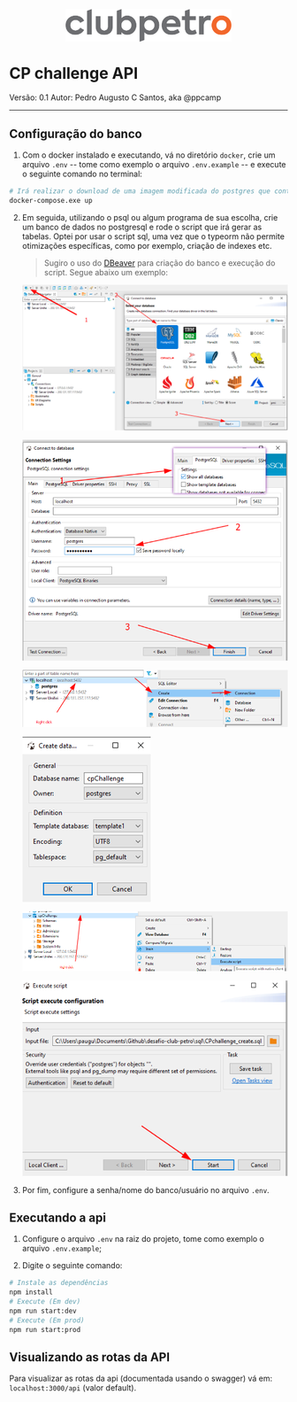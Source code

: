 <img src="./assets/img/logo-clubpetro.png"  style="display: block; margin:auto" alt="Clubpetro" width="300">

# CP challenge API

Versão: 0.1
Autor: Pedro Augusto C Santos, aka @ppcamp

---

## Configuração do banco

1. Com o docker instalado e executando, vá no diretório `docker`, crie um arquivo `.env` -- tome como exemplo o arquivo `.env.example` -- e execute o seguinte comando no terminal:

```bash
# Irá realizar o download de uma imagem modificada do postgres que contêm a extensão do uuidv4 na tabela de exemplo
docker-compose.exe up
```

2. Em seguida, utilizando o psql ou algum programa de sua escolha, crie um banco de dados no postgresql e rode o script que irá gerar as tabelas. Optei por usar o script sql, uma vez que o typeorm não permite otimizações específicas, como por exemplo, criação de indexes etc.

   > Sugiro o uso do [DBeaver](https://dbeaver.io/download/) para criação do banco e execução do script.
   > Segue abaixo um exemplo:

   ![Tuto 1](assets/img/Tuto_1.png 'Tutorial 1')

   ![Tuto 2](assets/img/Tuto_2.png 'Tutorial 2')

   ![Tuto 3](assets/img/Tuto_3.png 'Tutorial 3')

   ![Tuto 4](assets/img/Tuto_4.png 'Tutorial 4')

   ![Tuto 5](assets/img/Tuto_5.png 'Tutorial 5')

   ![Tuto 6](assets/img/Tuto_6.png 'Tutorial 6')

3. Por fim, configure a senha/nome do banco/usuário no arquivo `.env`.

## Executando a api

1. Configure o arquivo `.env` na raiz do projeto, tome como exemplo o arquivo `.env.example`;

2. Digite o seguinte comando:

```bash
# Instale as dependências
npm install
# Execute (Em dev)
npm run start:dev
# Execute (Em prod)
npm run start:prod
```

## Visualizando as rotas da API

Para visualizar as rotas da api (documentada usando o swagger) vá em: `localhost:3000/api` (valor default).
